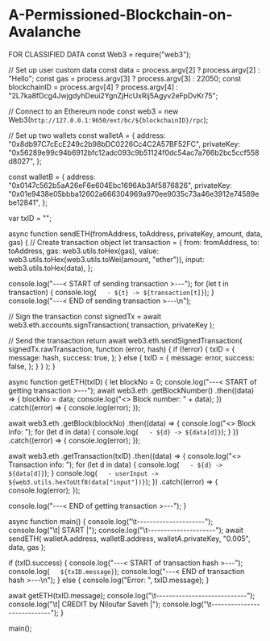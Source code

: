 # A-Permissioned-Blockchain-on-Avalanche
FOR CLASSIFIED DATA
const Web3 = require("web3");

// Set up user custom data
const data = process.argv[2] ? process.argv[2] : "Hello";
const gas = process.argv[3] ? process.argv[3] : 22050;
const blockchainID = process.argv[4]
  ? process.argv[4]
  : "2L7ka8fDcg4JwjgdyhDeui2YgnZjHcUxRij5Agyv2eFpDvKr75";

// Connect to an Ethereum node
const web3 = new Web3(`http://127.0.0.1:9650/ext/bc/${blockchainID}/rpc`);

// Set up two wallets
const walletA = {
  address: "0x8db97C7cEcE249c2b98bDC0226Cc4C2A57BF52FC",
  privateKey:
    "0x56289e99c94b6912bfc12adc093c9b51124f0dc54ac7a766b2bc5ccf558d8027",
};

const walletB = {
  address: "0x0147c562b5aA26eF6e604Ebc1696Ab3Af5876826",
  privateKey:
    "0x01e9438e05bbba12602a666304969a970ee9035c73a46e3912e74589ebe12841",
};

var txID = "";

async function sendETH(fromAddress, toAddress, privateKey, amount, data, gas) {
  // Create transaction object
  let transaction = {
    from: fromAddress,
    to: toAddress,
    gas: web3.utils.toHex(gas),
    value: web3.utils.toHex(web3.utils.toWei(amount, "ether")),
    input: web3.utils.toHex(data),
  };

  console.log("---< START of sending transaction >---");
  for (let t in transaction) {
    console.log(`   - ${t} -> ${transaction[t]}`);
  }
  console.log("---< END of sending transaction >---\n");

  // Sign the transaction
  const signedTx = await web3.eth.accounts.signTransaction(
    transaction,
    privateKey
  );

   // Send the transaction
  return await web3.eth.sendSignedTransaction(
    signedTx.rawTransaction,
    function (error, hash) {
      if (!error) {
        txID = {
          message: hash,
          success: true,
        };
      } else {
        txID = {
          message: error,
          success: false,
        };
      }
    }
  );
}

async function getETH(txID) {
  let blockNo = 0;
  console.log("---< START of getting transaction >---");
  await web3.eth
    .getBlockNumber()
    .then((data) => {
      blockNo = data;
      console.log("<> Block number: " + data);
    })
    .catch((error) => {
      console.log(error);
    });

  await web3.eth
    .getBlock(blockNo)
    .then((data) => {
      console.log("<> Block info: ");
      for (let d in data) {
        console.log(`   - ${d} -> ${data[d]}`);
      }
    })
    .catch((error) => {
      console.log(error);
    });

  await web3.eth
    .getTransaction(txID)
    .then((data) => {
      console.log("<> Transaction info: ");
      for (let d in data) {
        console.log(`   - ${d} -> ${data[d]}`);
      }
      console.log(`   - userInput -> ${web3.utils.hexToUtf8(data["input"])}`);
    })
    .catch((error) => {
      console.log(error);
    });

  console.log("---< END of getting transaction >---");
}

async function main() {
  console.log("\t---------------------");
  console.log("\t|       START       |");
  console.log("\t---------------------");
  await sendETH(
    walletA.address,
    walletB.address,
    walletA.privateKey,
    "0.005",
    data,
    gas
  );

  if (txID.success) {
    console.log("---< START of transaction hash >---");
    console.log(`   ${txID.message}`);
    console.log("---< END of transaction hash >---\n");
  } else {
    console.log("Error: ", txID.message);
  }

  await getETH(txID.message);
  console.log("\t----------------------------");
  console.log("\t| CREDIT by Niloufar Saveh |");
  console.log("\t----------------------------");
}

main();
